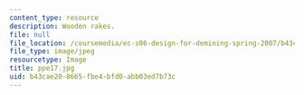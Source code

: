 ```yaml
---
content_type: resource
description: Wooden rakes.
file: null
file_location: /coursemedia/ec-s06-design-for-demining-spring-2007/b43cae208665fbe4bfd0abb03ed7b73c_ppe17.jpg
file_type: image/jpeg
resourcetype: Image
title: ppe17.jpg
uid: b43cae20-8665-fbe4-bfd0-abb03ed7b73c
---
```

